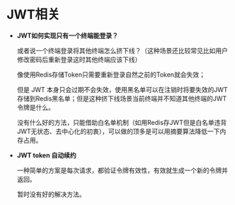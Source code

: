 # JWT相关

+ **JWT如何实现只有一个终端能登录？**

  或者说一个终端登录将其他终端怎么挤下线？（这种场景还比较常见比如用户修改密码后重新登录这时其他终端应该下线）

  像使用Redis存储Token只需要重新登录自然之前的Token就会失效；

  但是 JWT 本身只会过期不会失效，使用黑名单可以在注销时将要失效的JWT存储到Redis黑名单；但是这种挤下线场景当前终端并不知道其他终端的JWT令牌是什么。

  没有什么好的方法，只能借助白名单机制（如用Redis存JWT但是白名单违背JWT无状态、去中心化的初衷），可以做的顶多是可以用摘要算法降低一下内存占用。

+ **JWT  token 自动续约**

  一种简单的方案是每次请求，都验证令牌有效性，有效就生成一个新的令牌并返回。

  暂时没有好的解决方法。

  